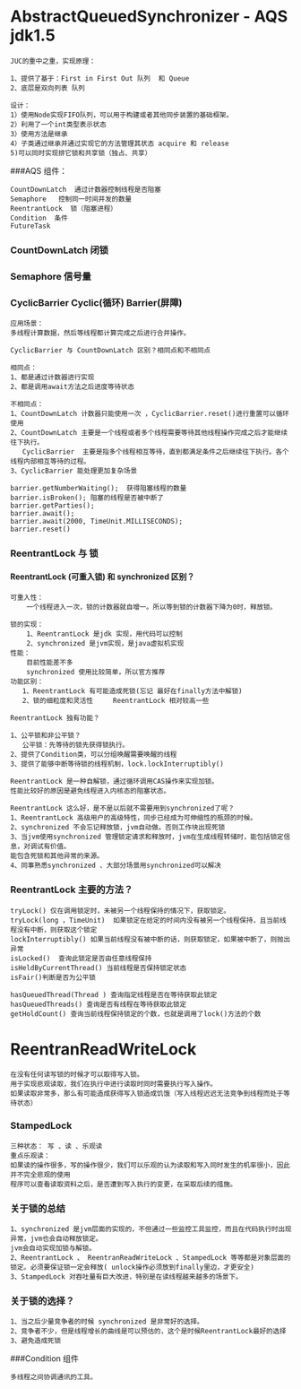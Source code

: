 # AbstractQueuedSynchronizer - AQS  jdk1.5  

    JUC的重中之重，实现原理：
    
    1、提供了基于：First in First Out 队列  和 Queue 
    2、底层是双向列表 队列
     
    设计：
    1）使用Node实现FIFO队列，可以用于构建或者其他同步装置的基础框架。
    2）利用了一个int类型表示状态
    3）使用方法是继承
    4）子类通过继承并通过实现它的方法管理其状态 acquire 和 release
    5)可以同时实现排它锁和共享锁（独占、共享）

###AQS 组件：
 
    CountDownLatch  通过计数器控制线程是否阻塞
    Semaphore   控制同一时间并发的数量
    ReentrantLock  锁（阻塞进程）
    Condition  条件 
    FutureTask 
        
### CountDownLatch 闭锁
    
### Semaphore 信号量

### CyclicBarrier Cyclic(循环) Barrier(屏障)

    应用场景： 
    多线程计算数据，然后等线程都计算完成之后进行合并操作。
    
    CyclicBarrier 与 CountDownLatch 区别？相同点和不相同点
    
    相同点：
    1、都是通过计数器进行实现
    2、都是调用await方法之后进度等待状态
    
    不相同点：
    1、CountDownLatch 计数器只能使用一次 ，CyclicBarrier.reset()进行重置可以循环使用
    2、CountDownLatch 主要是一个线程或者多个线程需要等待其他线程操作完成之后才能继续往下执行。
       CyclicBarrier  主要是指多个线程相互等待，直到都满足条件之后继续往下执行。各个线程内部相互等待的过程。   
    3、CyclicBarrier 能处理更加复杂场景

    barrier.getNumberWaiting();  获得阻塞线程的数量 
    barrier.isBroken(); 阻塞的线程是否被中断了
    barrier.getParties(); 
    barrier.await();
    barrier.await(2000, TimeUnit.MILLISECONDS);
    barrier.reset() 
    
### ReentrantLock 与 锁
    
#### ReentrantLock (可重入锁) 和 synchronized 区别？

    可重入性：
        一个线程进入一次，锁的计数器就自增一。所以等到锁的计数器下降为0时，释放锁。
        
    锁的实现：
        1、ReentrantLock 是jdk 实现，用代码可以控制
        2、synchronized 是jvm实现，是java虚拟机实现 
    性能：
        目前性能差不多
        synchronized 使用比较简单，所以官方推荐
    功能区别：
       1、ReentrantLock 有可能造成死锁(忘记 最好在finally方法中解锁)
       2、锁的细粒度和灵活性     ReentrantLock 相对较高一些
        
    ReentrantLock 独有功能？
    
    1、公平锁和非公平锁？
       公平锁：先等待的锁先获得锁执行。
    2、提供了Condition类，可以分组唤醒需要唤醒的线程
    3、提供了能够中断等待锁的线程机制，lock.lockInterruptibly()
    
    ReentrantLock 是一种自解锁，通过循环调用CAS操作来实现加锁。
    性能比较好的原因是避免线程进入内核态的阻塞状态。
    
    ReentrantLock 这么好，是不是以后就不需要用到synchronized了呢？
    1、ReentrantLock 高级用户的高级特性，同步已经成为可伸缩性的瓶颈的时候。
    2、synchronized 不会忘记释放锁，jvm自动做。否则工作块出现死锁
    3、当jvm使用synchronized 管理锁定请求和释放时，jvm在生成线程转储时，能包括锁定信息，对调试有价值。
    能包含死锁和其他异常的来源。
    4、同事熟悉synchronized 、大部分场景用synchronized可以解决
    
### ReentrantLock 主要的方法？

    tryLock() 仅在调用锁定时，未被另一个线程保持的情况下，获取锁定。
    tryLock(long ，TimeUnit)  如果锁定在给定的时间内没有被另一个线程保持，且当前线程没有中断，则获取这个锁定
    lockInterruptibly() 如果当前线程没有被中断的话，则获取锁定，如果被中断了，则抛出异常
    isLocked()  查询此锁定是否由任意线程保持
    isHeldByCurrentThread() 当前线程是否保持锁定状态
    isFair()判断是否为公平锁
    
    hasQueuedThread(Thread ) 查询指定线程是否在等待获取此锁定
    hasQueuedThreads() 查询是否有线程在等待获取此锁定
    getHoldCount() 查询当前线程保持锁定的个数，也就是调用了lock()方法的个数
   
   
# ReentranReadWriteLock
    
    在没有任何读写锁的时候才可以取得写入锁。
    用于实现悲观读取，我们在执行中进行读取时同时需要执行写入操作。
    如果读取非常多，那么有可能造成获得写入锁造成饥饿（写入线程迟迟无法竞争到线程而处于等待状态）

### StampedLock

    三种状态： 写 、读 、乐观读
    重点乐观读：
    如果读的操作很多，写的操作很少，我们可以乐观的认为读取和写入同时发生的机率很小，因此并不完全悲观的使用
    程序可以查看读取资料之后，是否遭到写入执行的变更，在采取后续的措施。
    

### 关于锁的总结

    1、synchronized 是jvm层面的实现的，不但通过一些监控工具监控，而且在代码执行时出现异常，jvm也会自动释放锁定。
    jvm会自动实现加锁与解锁。
    2、ReentrantLock 、 ReentranReadWriteLock 、StampedLock 等等都是对象层面的锁定。必须要保证锁一定会释放( unlock操作必须放到finally里边，才更安全)
    3、StampedLock 对吞吐量有巨大改进，特别是在读线程越来越多的场景下。

### 关于锁的选择？

    1、当之后少量竞争者的时候 synchronized 是非常好的选择。
    2、竞争者不少，但是线程增长的曲线是可以预估的，这个是时候ReentrantLock最好的选择
    3、避免造成死锁

###Condition 组件
   
    多线程之间协调通讯的工具。
           
           
           
    
    

     

    